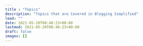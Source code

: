 ```yaml
---
title : "Topics"
description: "Topics that are Covered in Blogging Simplified"
lead: ""
date: 2021-05-20T08:48:23+00:00
lastmod: 2021-05-20T08:48:23+00:00
draft: false
images: []
---
```

